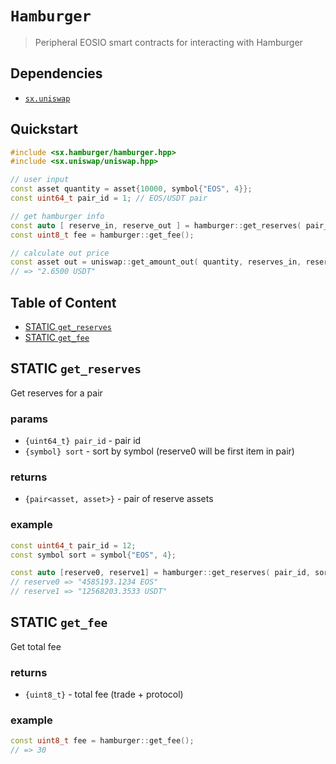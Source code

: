 # **`Hamburger`**

> Peripheral EOSIO smart contracts for interacting with Hamburger

## Dependencies

- [`sx.uniswap`](https://github.com/stableex/sx.uniswap)

## Quickstart

```c++
#include <sx.hamburger/hamburger.hpp>
#include <sx.uniswap/uniswap.hpp>

// user input
const asset quantity = asset{10000, symbol{"EOS", 4}};
const uint64_t pair_id = 1; // EOS/USDT pair

// get hamburger info
const auto [ reserve_in, reserve_out ] = hamburger::get_reserves( pair_id, quantity.symbol );
const uint8_t fee = hamburger::get_fee();

// calculate out price
const asset out = uniswap::get_amount_out( quantity, reserves_in, reserves_out, fee );
// => "2.6500 USDT"
```

## Table of Content

- [STATIC `get_reserves`](#static-get_reserves)
- [STATIC `get_fee`](#static-get_fee)

## STATIC `get_reserves`

Get reserves for a pair

### params

- `{uint64_t} pair_id` - pair id
- `{symbol} sort` - sort by symbol (reserve0 will be first item in pair)

### returns

- `{pair<asset, asset>}` - pair of reserve assets

### example

```c++
const uint64_t pair_id = 12;
const symbol sort = symbol{"EOS", 4};

const auto [reserve0, reserve1] = hamburger::get_reserves( pair_id, sort );
// reserve0 => "4585193.1234 EOS"
// reserve1 => "12568203.3533 USDT"
```

## STATIC `get_fee`

Get total fee

### returns

- `{uint8_t}` - total fee (trade + protocol)

### example

```c++
const uint8_t fee = hamburger::get_fee();
// => 30
```